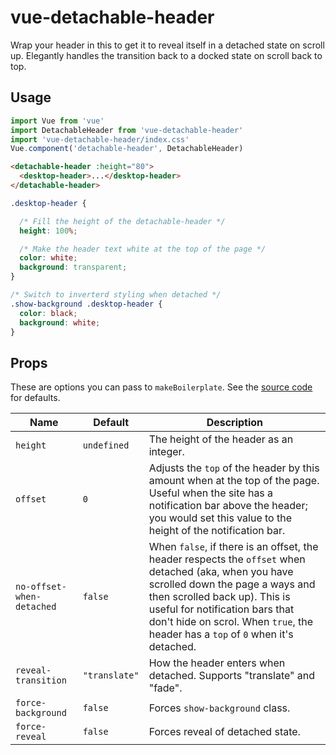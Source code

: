 # vue-detachable-header

Wrap your header in this to get it to reveal itself in a detached state on scroll up. Elegantly handles the transition back to a docked state on scroll back to top.

## Usage

```js
import Vue from 'vue'
import DetachableHeader from 'vue-detachable-header'
import 'vue-detachable-header/index.css'
Vue.component('detachable-header', DetachableHeader)
```
```html
<detachable-header :height="80">
  <desktop-header>...</desktop-header>
</detachable-header>
```
```css
.desktop-header {

  /* Fill the height of the detachable-header */
  height: 100%;

  /* Make the header text white at the top of the page */
  color: white;
  background: transparent;
}

/* Switch to inverterd styling when detached */
.show-background .desktop-header {
  color: black;
  background: white;
}
```

## Props

These are options you can pass to `makeBoilerplate`.  See the [source code](config/boilerplate.coffee) for defaults.

| Name | Default | Description |
| ---- | ------- | ----------- |
| `height` | `undefined` | The height of the header as an integer. |
| `offset` | `0` | Adjusts the `top` of the header by this amount when at the top of the page.  Useful when the site has a notification bar above the header; you would set this value to the height of the notification bar. |
| `no-offset-when-detached` | `false` | When `false`, if there is an offset, the header respects the `offset` when detached (aka, when you have scrolled down the page a ways and then scrolled back up).  This is useful for notification bars that don't hide on scrol.  When `true`, the header has a `top` of `0` when it's detached. |
| `reveal-transition` | `"translate"` | How the header enters when detached.  Supports "translate" and "fade". |
| `force-background` | `false` | Forces `show-background` class. |
| `force-reveal` | `false` | Forces reveal of detached state. |


